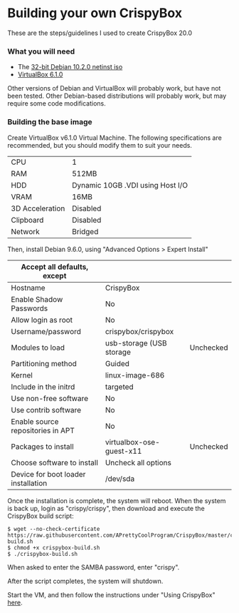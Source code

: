 # Building your own CrispyBox

These are the steps/guidelines I used to create CrispyBox 20.0

### What you will need
* The [32-bit Debian 10.2.0 netinst iso](https://cdimage.debian.org/debian-cd/current/i386/iso-cd/debian-10.2.0-i386-netinst.iso)
* [VirtualBox 6.1.0](https://www.virtualbox.org/wiki/Downloads)

Other versions of Debian and VirtualBox will probably work, but have not been tested. Other Debian-based distributions will probably work, but may require some code modifications.

### Building the base image
Create VirtualBox v6.1.0 Virtual Machine. The following specifications are recommended, but you should modify them to suit your needs.
    
|                 |   |
|-----------------|---|
| CPU             | 1 |
| RAM             | 512MB |
| HDD             | Dynamic 10GB .VDI using Host I/O |
| VRAM            | 16MB | 
| 3D Acceleration | Disabled |
| Clipboard       | Disabled |
| Network         | Bridged |

Then, install Debian 9.6.0, using "Advanced Options > Expert Install"

|  Accept all defaults, except        |   |   |
|-------------------------------------|---|---|
| Hostname                            | CrispyBox |   |
| Enable Shadow Passwords             | No |   |
| Allow login as root                 | No |   |
| Username/password                   | crispybox/crispybox |   | 
| Modules to load                     | usb-storage (USB storage | Unchecked |
| Partitioning method                 | Guided |   |
| Kernel                              | linux-image-686 |   |
| Include in the initrd               | targeted |   |
| Use non-free software               | No |   |
| Use contrib software                | No |   |
| Enable source repositories in APT   | No |   |
| Packages to install                 | virtualbox-ose-guest-x11 | Unchecked |
| Choose software to install          | Uncheck all options |   |
| Device for boot loader installation | /dev/sda |   |

Once the installation is complete, the system will reboot. When the system is back up, login as "crispy/crispy", then download and execute the CrispyBox build script:

```
$ wget --no-check-certificate https://raw.githubusercontent.com/APrettyCoolProgram/CrispyBox/master/crispybox-build.sh
$ chmod +x crispybox-build.sh
$ ./crispybox-build.sh
```	

When asked to enter the SAMBA password, enter "crispy".

After the script completes, the system will shutdown.
	
Start the VM, and then follow the instructions under "Using CrispyBox" [here](https://github.com/APrettyCoolProgram/CrispyBox).
